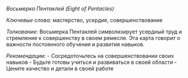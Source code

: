 *Восьмерка Пентаклей \(Eight of Pentacles\)*

*Ключевые слова:* мастерство, усердие, совершенствование

*Толкование:* 
Восьмерка Пентаклей символизирует усердный труд и стремление к совершенству в своем ремесле\. Эта карта говорит о важности постоянного обучения и развития навыков\.

*Рекомендации:*
\- Сосредоточьтесь на совершенствовании своих навыков
\- Будьте готовы учиться и развиваться в своей области
\- Цените качество и детали в своей работе

